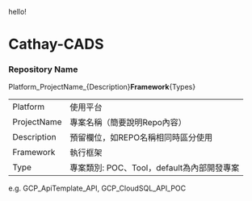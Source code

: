 hello!

# Cathay-CADS

### Repository Name
Platform_ProjectName_{Description}__Framework__{Types}

| | |
|--|--|
|Platform | 使用平台 |
|ProjectName | 專案名稱（簡要說明Repo內容）|
|Description | 預留欄位，如REPO名稱相同時區分使用|
|Framework | 執行框架 |
|Type | 專案類別: POC、Tool，default為內部開發專案

e.g. GCP_ApiTemplate_API, GCP_CloudSQL_API_POC
